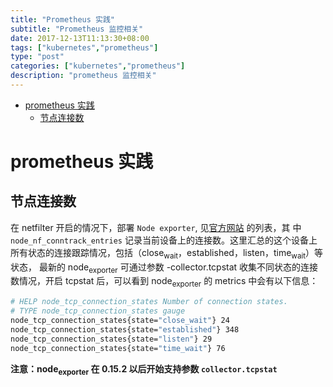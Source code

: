 ```yaml
---
title: "Prometheus 实践"
subtitle: "Prometheus 监控相关"
date: 2017-12-13T11:13:30+08:00
tags: ["kubernetes","prometheus"]
type: "post"
categories: ["kubernetes","prometheus"]
description: "prometheus 监控相关"
---
```


- [prometheus 实践](#org4647fbc)
  - [节点连接数](#orgb2623ed)


<a id="org4647fbc"></a>

# prometheus 实践


<a id="orgb2623ed"></a>

## 节点连接数

在 netfilter 开启的情况下，部署 `Node exporter`, 见[官方网站](https://github.com/prometheus/node_exporter) 的列表，其 中 `node_nf_conntrack_entries` 记录当前设备上的连接数。这里汇总的这个设备上 所有状态的连接跟踪情况，包括（close<sub>wait</sub>，established，listen，time<sub>wait</sub>）等状态， 最新的 node<sub>exporter</sub> 可通过参数 -collector.tcpstat 收集不同状态的连接数情况，开启 tcpstat 后，可以看到 node<sub>exporter</sub> 的 metrics 中会有以下信息：

```sh
# HELP node_tcp_connection_states Number of connection states.
# TYPE node_tcp_connection_states gauge
node_tcp_connection_states{state="close_wait"} 24
node_tcp_connection_states{state="established"} 348
node_tcp_connection_states{state="listen"} 29
node_tcp_connection_states{state="time_wait"} 76
```

**注意：node<sub>exporter</sub> 在 0.15.2 以后开始支持参数 `collector.tcpstat`**
